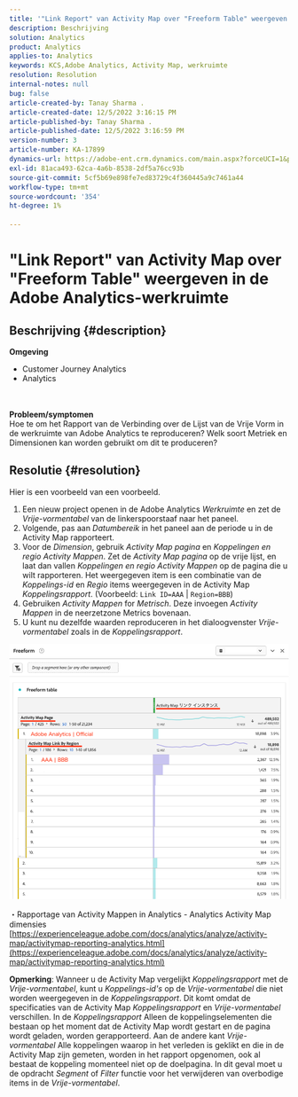 ```yaml
---
title: '"Link Report" van Activity Map over "Freeform Table" weergeven in de Adobe Analytics-werkruimte'
description: Beschrijving
solution: Analytics
product: Analytics
applies-to: Analytics
keywords: KCS,Adobe Analytics, Activity Map, werkruimte
resolution: Resolution
internal-notes: null
bug: false
article-created-by: Tanay Sharma .
article-created-date: 12/5/2022 3:16:15 PM
article-published-by: Tanay Sharma .
article-published-date: 12/5/2022 3:16:59 PM
version-number: 3
article-number: KA-17899
dynamics-url: https://adobe-ent.crm.dynamics.com/main.aspx?forceUCI=1&pagetype=entityrecord&etn=knowledgearticle&id=194460be-af74-ed11-81aa-6045bd006239
exl-id: 81aca493-62ca-4a6b-8538-2df5a76cc93b
source-git-commit: 5cf5b69e898fe7ed83729c4f360445a9c7461a44
workflow-type: tm+mt
source-wordcount: '354'
ht-degree: 1%

---
```


# &quot;Link Report&quot; van Activity Map over &quot;Freeform Table&quot; weergeven in de Adobe Analytics-werkruimte

## Beschrijving {#description}

<b>Omgeving</b>
- Customer Journey Analytics
- Analytics

<br> <br><b>Probleem/symptomen</b><br>Hoe te om het Rapport van de Verbinding over de Lijst van de Vrije Vorm in de werkruimte van Adobe Analytics te reproduceren? Welk soort Metriek en Dimensionen kan worden gebruikt om dit te produceren?<br>

## Resolutie {#resolution}


Hier is een voorbeeld van een voorbeeld.

1. Een nieuw project openen in de Adobe Analytics *Werkruimte* en zet de *Vrije-vormentabel* van de linkerspoorstaaf naar het paneel.
2. Volgende, pas aan *Datumbereik* in het paneel aan de periode u in de Activity Map rapporteert.
3. Voor de *Dimension*, gebruik *Activity Map pagina* en *Koppelingen en regio Activity Mappen*. Zet de *Activity Map pagina* op de vrije lijst, en laat dan vallen *Koppelingen en regio Activity Mappen* op de pagina die u wilt rapporteren. Het weergegeven item is een combinatie van de *Koppelings-id* en *Regio* items weergegeven in de Activity Map *Koppelingsrapport*. (Voorbeeld: `Link ID=AAA` | `Region=BBB`)
4. Gebruiken *Activity Mappen* for *Metrisch*. Deze invoegen *Activity Mappen* in de neerzetzone Metrics bovenaan.
5. U kunt nu dezelfde waarden reproduceren in het dialoogvenster *Vrije-vormentabel* zoals in de *Koppelingsrapport*.


![](assets/ce099307-8f85-ec11-8d21-0022480855a4.png)

・Rapportage van Activity Mappen in Analytics - Analytics Activity Map dimensies
[https://experienceleague.adobe.com/docs/analytics/analyze/activity-map/activitymap-reporting-analytics.html](https://experienceleague.adobe.com/docs/analytics/analyze/activity-map/activitymap-reporting-analytics.html)

<b>Opmerking</b>: Wanneer u de Activity Map vergelijkt *Koppelingsrapport* met de *Vrije-vormentabel*, kunt u *Koppelings-id&#39;s* op de *Vrije-vormentabel* die niet worden weergegeven in de *Koppelingsrapport*. Dit komt omdat de specificaties van de Activity Map *Koppelingsrapport* en *Vrije-vormentabel* verschillen. In de *Koppelingsrapport* Alleen de koppelingselementen die bestaan op het moment dat de Activity Map wordt gestart en de pagina wordt geladen, worden gerapporteerd. Aan de andere kant *Vrije-vormentabel* Alle koppelingen waarop in het verleden is geklikt en die in de Activity Map zijn gemeten, worden in het rapport opgenomen, ook al bestaat de koppeling momenteel niet op de doelpagina. In dit geval moet u de opdracht *Segment* of *Filter* functie voor het verwijderen van overbodige items in de *Vrije-vormentabel*.
